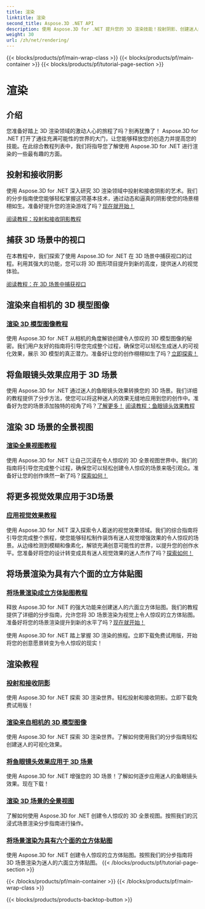 ```yaml
---
title: 渲染
linktitle: 渲染
second_title: Aspose.3D .NET API
description: 使用 Aspose.3D for .NET 提升您的 3D 渲染技能！投射阴影、创建迷人的可视化效果、应用鱼眼镜头效果等等。
weight: 30
url: /zh/net/rendering/
---
```


{{< blocks/products/pf/main-wrap-class >}}
{{< blocks/products/pf/main-container >}}
{{< blocks/products/pf/tutorial-page-section >}}

# 渲染

## 介绍

您准备好踏上 3D 渲染领域的激动人心的旅程了吗？别再犹豫了！ Aspose.3D for .NET 打开了通往充满可能性的世界的大门，让您能够释放您的创造力并提高您的技能。在此综合教程列表中，我们将指导您了解使用 Aspose.3D for .NET 进行渲染的一些最有趣的方面。

## 投射和接收阴影
使用 Aspose.3D for .NET 深入研究 3D 渲染领域中投射和接收阴影的艺术。我们的分步指南使您能够轻松掌握这项基本技术，通过动态和逼真的阴影使您的场景栩栩如生。准备好提升您的渲染游戏了吗？[现在就开始！](./cast-receive-shadows/)

[阅读教程：投射和接收阴影教程](./cast-receive-shadows/)


## 捕获 3D 场景中的视口
在本教程中，我们探索了使用 Aspose.3D for .NET 在 3D 场景中捕获视口的过程。利用其强大的功能，您可以将 3D 图形项目提升到新的高度，提供迷人的视觉体验。

[阅读教程：在 3D 场景中捕获视口](./capture-viewport/)


## 渲染来自相机的 3D 模型图像
### [渲染 3D 模型图像教程](./render-3d-model-image/)
使用 Aspose.3D for .NET 从相机的角度解锁创建令人惊叹的 3D 模型图像的秘密。我们用户友好的指南将引导您完成整个过程，确保您可以轻松生成迷人的可视化效果，展示 3D 模型的真正潜力。准备好让您的创作栩栩如生了吗？[立即探索！](./render-3d-model-image/)

## 将鱼眼镜头效果应用于 3D 场景
使用 Aspose.3D for .NET 通过迷人的鱼眼镜头效果转换您的 3D 场景。我们详细的教程提供了分步方法，使您可以将这种迷人的效果无缝地应用到您的创作中。准备好为您的场景添加独特的视角了吗？[了解更多！](./fisheye-lens-effect-3d-scene/)
[阅读教程：鱼眼镜头效果教程](./fisheye-lens-effect-3d-scene/)

## 渲染 3D 场景的全景视图
### [渲染全景视图教程](./render-panorama-view/)
使用 Aspose.3D for .NET 让自己沉浸在令人惊叹的 3D 全景视图世界中。我们的指南将引导您完成整个过程，确保您可以轻松创建令人惊叹的场景来吸引观众。准备好让您的创作焕然一新了吗？[探索如何！](./render-panorama-view/)

## 将更多视觉效果应用于3D场景
### [应用视觉效果教程](./apply-visual-effects/)
使用 Aspose.3D for .NET 深入探索令人着迷的视觉效果领域。我们的综合指南将引导您完成整个旅程，使您能够轻松制作装饰有迷人视觉增强效果的令人惊叹的场景。从边缘检测到模糊和像素化，解锁充满创意可能性的世界，以提升您的创作水平。您准备好将您的设计转变成具有迷人视觉效果的迷人杰作了吗？[探索如何！](./apply-visual-effects/)

## 将场景渲染为具有六个面的立方体贴图
### [将场景渲染成立方体贴图教程](./render-scene-cubemap/)
释放 Aspose.3D for .NET 的强大功能来创建迷人的六面立方体贴图。我们的教程提供了详细的分步指南，允许您将 3D 场景渲染为视觉上令人惊叹的立方体贴图。准备好将您的场景渲染提升到新的水平了吗？[现在就开始！](./render-scene-cubemap/)

使用 Aspose.3D for .NET 踏上掌握 3D 渲染的旅程。立即下载免费试用版，开始将您的创意愿景转变为令人惊叹的现实！
## 渲染教程
### [投射和接收阴影](./cast-receive-shadows/)
使用 Aspose.3D for .NET 探索 3D 渲染世界。轻松投射和接收阴影。立即下载免费试用版！
### [渲染来自相机的 3D 模型图像](./render-3d-model-image/)
使用 Aspose.3D for .NET 探索 3D 渲染世界。了解如何使用我们的分步指南轻松创建迷人的可视化效果。
### [将鱼眼镜头效果应用于 3D 场景](./fisheye-lens-effect-3d-scene/)
使用 Aspose.3D for .NET 增强您的 3D 场景！了解如何逐步应用迷人的鱼眼镜头效果。现在下载！
### [渲染 3D 场景的全景视图](./render-panorama-view/)
了解如何使用 Aspose.3D for .NET 创建令人惊叹的 3D 全景视图。按照我们的沉浸式场景渲染分步指南进行操作。
### [将场景渲染为具有六个面的立方体贴图](./render-scene-cubemap/)
使用 Aspose.3D for .NET 创建令人惊叹的立方体贴图。按照我们的分步指南将 3D 场景渲染为迷人的六面立方体贴图。
{{< /blocks/products/pf/tutorial-page-section >}}

{{< /blocks/products/pf/main-container >}}
{{< /blocks/products/pf/main-wrap-class >}}

{{< blocks/products/products-backtop-button >}}
